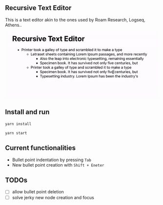 ## Recursive Text Editor

This is a text editor akin to the ones used by Roam Research, Logseq, Athens..

![](assets/recursive_editor.gif)

## Install and run

```
yarn install
```

```
yarn start
```

## Current functionalities
- Bullet point indentation by pressing `Tab`
- New bullet point creation with `Shift + Eneter`

## TODOs
- [ ] allow bullet point deletion
- [ ] solve jerky new node creation and focus